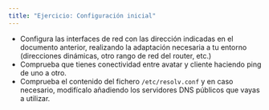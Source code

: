 ```yaml
---
title: "Ejercicio: Configuración inicial"
---
```


* Configura las interfaces de red con las dirección indicadas en el documento anterior, realizando la adaptación necesaria a tu entorno (direcciones dinámicas, otro rango de red del router, etc.)
* Comprueba que tienes conectividad entre avatar y cliente haciendo ping de uno a otro.
* Comprueba el contenido del fichero `/etc/resolv.conf` y en caso necesario, modifícalo añadiendo los servidores DNS públicos que vayas a utilizar.
  
